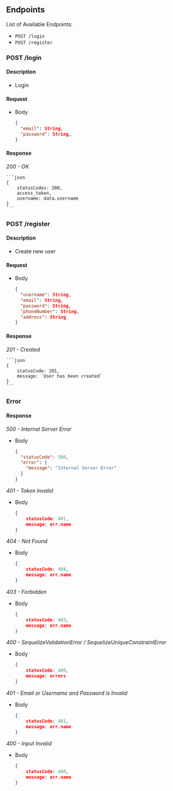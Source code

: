## Endpoints

List of Available Endpoints:
- `POST /login`
- `POST /register`


### POST /login
#### Description
- Login
#### Request
- Body
    ```json
    {
      "email": String,
      "password": String,
    }
    ```
#### Response
_200 - OK_

    ```json
    {
        statusCodes: 200,
        access_token,
        username: data.username
    }
    ```

### POST /register
#### Description
- Create new user

#### Request
- Body
    ```json
    {
      "username": String,
      "email": String,
      "password": String,
      "phoneNumber": String,
      "address": String
    }
    ```
#### Response
_201 - Created_

    ```json
    {
        statusCode: 201,
        message: `User has been created`
    }
    ```

### Error
#### Response
_500 - Internal Server Error_
- Body
    ```json
    {
      "statusCode": 500,
      "error": {
        "message": "Internal Server Error"
      }
    }
    ```
_401 - Token Invalid_
- Body
    ```json
    {
        statusCode: 401,
        message: err.name
    }
    ```
_404 - Not Found_
- Body
    ```json
    {
        statusCode: 404,
        message: err.name
    }
    ```
_403 - Forbidden_
- Body
    ```json
    {
        statusCode: 403,
        message: err.name
    }
    ```
_400 - SequelizeValidationError / SequelizeUniqueConstraintError_
- Body
    ```json
    {
        statusCode: 400,
        message: errors
    }
    ```
_401 - Email or Username and Password is Invalid_
- Body
    ```json
    {
        statusCode: 401,
        message: err.name
    }
    ```
_400 - Input Invalid_
- Body
    ```json
    {
        statusCode: 400,
        message: err.name
    }
    ```